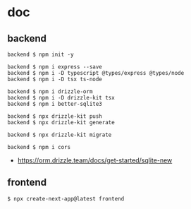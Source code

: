 # doc

## backend

```
backend $ npm init -y
```

```
backend $ npm i express --save
backend $ npm i -D typescript @types/express @types/node
backend $ npm i -D tsx ts-node
```

```
backend $ npm i drizzle-orm
backend $ npm i -D drizzle-kit tsx
backend $ npm i better-sqlite3
```

```
backend $ npx drizzle-kit push
backend $ npx drizzle-kit generate

backend $ npx drizzle-kit migrate
```

```
backend $ npm i cors
```

- https://orm.drizzle.team/docs/get-started/sqlite-new

## frontend

```
$ npx create-next-app@latest frontend
```
